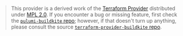 > This provider is a derived work of the [Terraform Provider](https://github.com/terraform-providers/terraform-provider-buildkite)
> distributed under [MPL 2.0](https://www.mozilla.org/en-US/MPL/2.0/). If you encounter a bug or missing feature,
> first check the [`pulumi-buildkite` repo](/issues); however, if that doesn't turn up anything,
> please consult the source [`terraform-provider-buildkite` repo](https://github.com/terraform-providers/terraform-provider-buildkite/issues).
